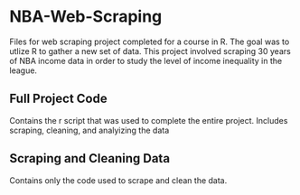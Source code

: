 # NBA-Web-Scraping
Files for web scraping project completed for a course in R. The goal was to utlize R to gather a new set of data. This project involved scraping 30 years of NBA income data in order to study the level of income inequality in the league. 

## Full Project Code
Contains the r script that was used to complete the entire project. Includes scraping, cleaning, and analyizing the data

## Scraping and Cleaning Data
Contains only the code used to scrape and clean the data.
